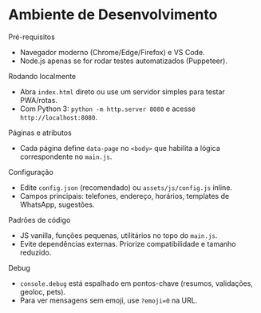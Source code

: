 # Ambiente de Desenvolvimento

Pré-requisitos
- Navegador moderno (Chrome/Edge/Firefox) e VS Code.
- Node.js apenas se for rodar testes automatizados (Puppeteer).

Rodando localmente
- Abra `index.html` direto ou use um servidor simples para testar PWA/rotas.
- Com Python 3: `python -m http.server 8080` e acesse `http://localhost:8080`.

Páginas e atributos
- Cada página define `data-page` no `<body>` que habilita a lógica correspondente no `main.js`.

Configuração
- Edite `config.json` (recomendado) ou `assets/js/config.js` inline.
- Campos principais: telefones, endereço, horários, templates de WhatsApp, sugestões.

Padrões de código
- JS vanilla, funções pequenas, utilitários no topo do `main.js`.
- Evite dependências externas. Priorize compatibilidade e tamanho reduzido.

Debug
- `console.debug` está espalhado em pontos-chave (resumos, validações, geoloc, pets).
- Para ver mensagens sem emoji, use `?emoji=0` na URL.
